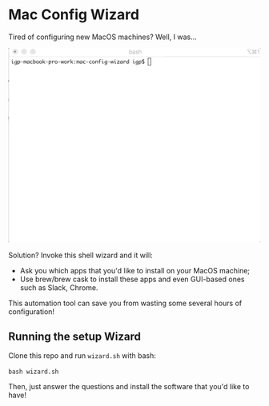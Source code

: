 # Mac Config Wizard

Tired of configuring new MacOS machines? Well, I was...

![Alt text](docs/mac-config-wizard-demo.gif)

Solution? Invoke this shell wizard and it will:

- Ask you which apps that you'd like to install on your MacOS machine;
- Use brew/brew cask to install these apps and even GUI-based ones such as Slack, Chrome.

This automation tool can save you from wasting some several hours of configuration!

## Running the setup Wizard

Clone this repo and run `wizard.sh` with bash:

`bash wizard.sh`

Then, just answer the questions and install the software that you'd like to have!